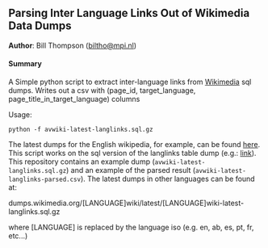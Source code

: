 ## Parsing Inter Language Links Out of Wikimedia Data Dumps

**Author**: Bill Thompson (biltho@mpi.nl)


#### Summary
A Simple python script to extract inter-language links from [Wikimedia](https://dumps.wikimedia.org) sql dumps. Writes out a csv with (page_id, target_language, page_title_in_target_language) columns

Usage:

```python -f avwiki-latest-langlinks.sql.gz```

The latest dumps for the English wikipedia, for example, can be found [here](https://dumps.wikimedia.org/enwiki/latest/). This script works on the sql version of the langlinks table dump (e.g.: [link](dumps.wikimedia.org/enwiki/latest/enwiki-latest-langlinks.sql.gz)). This repository contains an example dump (```avwiki-latest-langlinks.sql.gz```) and an example of the parsed result (```avwiki-latest-langlinks-parsed.csv```). The latest dumps in other languages can be found at:

dumps.wikimedia.org/[LANGUAGE]wiki/latest/[LANGUAGE]wiki-latest-langlinks.sql.gz

 where [LANGUAGE] is replaced by the language iso (e.g. en, ab, es, pt, fr, etc...)



